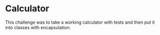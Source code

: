 # Calculator
This challenge was to take a working calculator with tests and then put it into classes with encapsulation.


